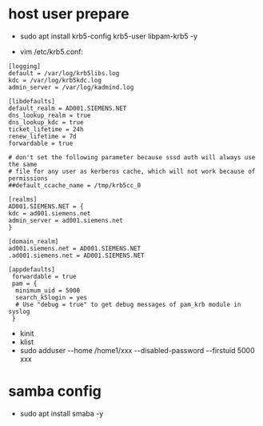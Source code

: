 # host user prepare
- sudo apt install krb5-config krb5-user libpam-krb5 -y

- vim /etc/krb5.conf:
```shell
[logging]        
default = /var/log/krb5libs.log        
kdc = /var/log/krb5kdc.log        
admin_server = /var/log/kadmind.log

[libdefaults]        
default_realm = AD001.SIEMENS.NET        
dns_lookup_realm = true        
dns_lookup_kdc = true        
ticket_lifetime = 24h        
renew_lifetime = 7d        
forwardable = true

# don't set the following parameter because sssd auth will always use the same    
# file for any user as kerberos cache, which will not work because of permissions    
##default_ccache_name = /tmp/krb5cc_0
 
[realms]        
AD001.SIEMENS.NET = {                
kdc = ad001.siemens.net                
admin_server = ad001.siemens.net                     
}

[domain_realm]        
ad001.siemens.net = AD001.SIEMENS.NET        
.ad001.siemens.net = AD001.SIEMENS.NET

[appdefaults]
 forwardable = true
 pam = {
  minimum_uid = 5000
  search_k5login = yes
  # Use "debug = true" to get debug messages of pam_krb module in syslog
 }
```

- kinit <gid>
- klist
- sudo adduser --home /home1/xxx --disabled-password  --firstuid 5000 xxx

# samba config
- sudo apt install smaba -y
